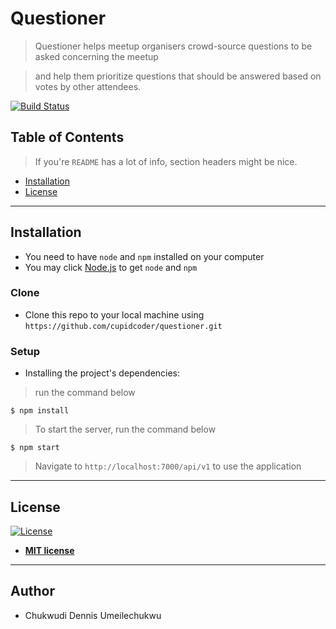 # Questioner

> Questioner helps meetup organisers crowd-source questions to be asked concerning the meetup

> and help them prioritize questions that should be answered based on votes by other attendees.

[![Build Status](https://travis-ci.org/cupidcoder/questioner.svg?branch=develop)](https://travis-ci.org/cupidcoder/questioner)



## Table of Contents

> If you're `README` has a lot of info, section headers might be nice.

- [Installation](#installation)
- [License](#license)

---


## Installation

- You need to have `node` and `npm` installed on your computer
- You may click [Node.js](https://nodejs.org) to get `node` and `npm`

### Clone

- Clone this repo to your local machine using `https://github.com/cupidcoder/questioner.git`

### Setup

- Installing the project's dependencies:

> run the command below

```shell
$ npm install
```

> To start the server, run the command below

```shell
$ npm start
```

> Navigate to `http://localhost:7000/api/v1` to use the application


---

## License

[![License](http://img.shields.io/:license-mit-blue.svg?style=flat-square)](http://badges.mit-license.org)

- **[MIT license](http://opensource.org/licenses/mit-license.php)**

---

## Author

* Chukwudi Dennis Umeilechukwu